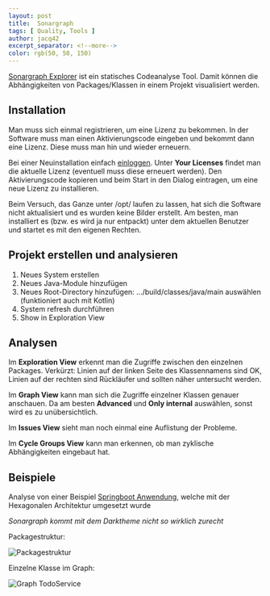 ```yaml
---
layout: post
title:  Sonargraph
tags: [ Quality, Tools ]
author: jacq42
excerpt_separator: <!--more-->
color: rgb(50, 50, 150)
---
```


<!--more-->

[Sonargraph Explorer](https://www.hello2morrow.com/products/sonargraph/explorer) ist ein statisches Codeanalyse Tool. Damit können die Abhängigkeiten von Packages/Klassen in einem Projekt visualisiert werden.

## Installation

Man muss sich einmal registrieren, um eine Lizenz zu bekommen. In der Software muss man einen Aktivierungscode eingeben und bekommt dann eine Lizenz. Diese muss man hin und wieder erneuern.

Bei einer Neuinstallation einfach [einloggen](https://www.hello2morrow.com/session/new). Unter **Your Licenses** findet man die aktuelle Lizenz (eventuell muss diese erneuert werden). Den Aktivierungscode kopieren und beim Start in den Dialog eintragen, um eine neue Lizenz zu installieren.

Beim Versuch, das Ganze unter /opt/ laufen zu lassen, hat sich die Software nicht aktualisiert und es wurden keine Bilder erstellt. Am besten, man installiert es (bzw. es wird ja nur entpackt) unter dem aktuellen Benutzer und startet es mit den eigenen Rechten.

## Projekt erstellen und analysieren

1. Neues System erstellen
2. Neues Java-Module hinzufügen
3. Neues Root-Directory hinzufügen: .../build/classes/java/main auswählen (funktioniert auch mit Kotlin)
4. System refresh durchführen
5. Show in Exploration View

## Analysen

Im **Exploration View** erkennt man die Zugriffe zwischen den einzelnen Packages. Verkürzt: Linien auf der linken Seite des Klassennamens sind OK, Linien auf der rechten sind Rückläufer und sollten näher untersucht werden.

Im **Graph View** kann man sich die Zugriffe einzelner Klassen genauer anschauen. Da am besten **Advanced** und **Only internal** auswählen, sonst wird es zu unübersichtlich.

Im **Issues View** sieht man noch einmal eine Auflistung der Probleme.

Im **Cycle Groups View** kann man erkennen, ob man zyklische Abhängigkeiten eingebaut hat.

## Beispiele

Analyse von einer Beispiel [Springboot Anwendung](https://github.com/jacq42/todo-a-rest/tree/main/backend), welche mit der Hexagonalen Architektur umgesetzt wurde

_Sonargraph kommt mit dem Darktheme nicht so wirklich zurecht_

Packagestruktur:

![Packagestruktur](/assets/img/jk/sonargraph_example_packages.png)

Einzelne Klasse im Graph:

![Graph TodoService](/assets/img/jk/sonargraph_example_graph.png)

